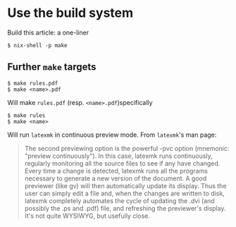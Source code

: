 # Use the build system

Build this article: a one-liner

``` shell
$ nix-shell -p make
```

## Further `make` targets

``` shell
$ make rules.pdf
$ make <name>.pdf
```

Will make `rules.pdf` (resp. `<name>.pdf`)specifically

``` shell
$ make rules
$ make <name>
```

Will run `latexmk` in continuous preview mode. From `latexmk`'s man
page:

> The second previewing option is the powerful -pvc option (mnemonic:
> "preview continuously").  In this case, latexmk runs continuously,
> regularly monitoring all the source files to see if any have
> changed.  Every time a change is detected, latexmk runs all the
> programs necessary to generate a new version of the document.  A
> good previewer (like gv) will then automatically update its display.
> Thus the user can simply edit a file and, when the changes are
> written to disk, latexmk completely automates the cycle of
> updating the .dvi (and possibly the .ps and .pdf) file, and
> refreshing the previewer's display.  It's not quite WYSIWYG, but
> usefully close.
